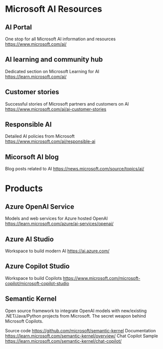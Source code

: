 # Microsoft AI Resources

## AI Portal
One stop for all Microsoft AI information and resources
https://www.microsoft.com/ai/

## AI learning and community hub
Dedicated section on Microsoft Learning for AI
https://learn.microsoft.com/ai/

## Customer stories
Successful stories of Microsoft partners and customers on AI
https://www.microsoft.com/ai/ai-customer-stories

## Responsible AI
Detailed AI policies from Microsoft
https://www.microsoft.com/ai/responsible-ai

## Micorsoft AI blog
Blog posts related to AI
https://news.microsoft.com/source/topics/ai/

# Products

## Azure OpenAI Service
Models and web services for Azure hosted OpenAI
https://learn.microsoft.com/azure/ai-services/openai/

## Azure AI Studio
Workspace to build modern AI
https://ai.azure.com/

## Azure Copilot Studio
Workspace to build Copilots
https://www.microsoft.com/microsoft-copilot/microsoft-copilot-studio

## Semantic Kernel
Open source framework to integrate OpenAI models with new/existing .NET/Java/Python projects from Microsoft. The secret weapon behind Microsoft Copilots.

Source code https://github.com/microsoft/semantic-kernel
Documentation https://learn.microsoft.com/semantic-kernel/overview/
Chat Copilot Sample https://learn.microsoft.com/semantic-kernel/chat-copilot/
